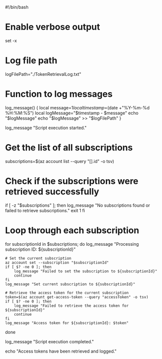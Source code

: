 #!/bin/bash

# Enable verbose output
set -x

# Log file path
logFilePath="./TokenRetrievalLog.txt"

# Function to log messages
log_message() {
    local message=$1
    local timestamp=$(date +"%Y-%m-%d %H:%M:%S")
    local logMessage="$timestamp - $message"
    echo "$logMessage"
    echo "$logMessage" >> "$logFilePath"
}

log_message "Script execution started."

# Get the list of all subscriptions
subscriptions=$(az account list --query "[].id" -o tsv)

# Check if the subscriptions were retrieved successfully
if [ -z "$subscriptions" ]; then
    log_message "No subscriptions found or failed to retrieve subscriptions."
    exit 1
fi

# Loop through each subscription
for subscriptionId in $subscriptions; do
    log_message "Processing subscription ID: ${subscriptionId}"
    
    # Set the current subscription
    az account set --subscription "$subscriptionId"
    if [ $? -ne 0 ]; then
        log_message "Failed to set the subscription to ${subscriptionId}"
        continue
    fi
    log_message "Set current subscription to ${subscriptionId}"
    
    # Retrieve the access token for the current subscription
    token=$(az account get-access-token --query "accessToken" -o tsv)
    if [ $? -ne 0 ]; then
        log_message "Failed to retrieve the access token for ${subscriptionId}"
        continue
    fi
    log_message "Access token for ${subscriptionId}: $token"
done

log_message "Script execution completed."

echo "Access tokens have been retrieved and logged."
